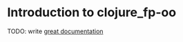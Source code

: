 # Introduction to clojure_fp-oo

TODO: write [great documentation](http://jacobian.org/writing/great-documentation/what-to-write/)
